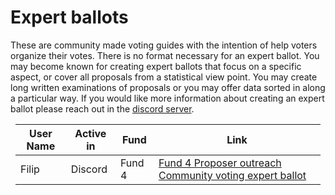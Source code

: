 # Expert ballots
These are community made voting guides with the intention of help voters organize their votes. There is no format necessary for an expert ballot. You may become known for creating expert ballots that focus on a specific aspect, or cover all proposals from a statistical view point. You may create long written examinations of proposals or you may offer data sorted in along a particular way. If you would like more information about creating an expert ballot please reach out in the [discord server](https://discord.gg/gsG8V7uZPG).  

<div style="margin:0.5rem;">

| User Name | Active in | Fund   | Link                                                     |
| --------- | --------- | ------ | -------------------------------------------------------- |
| Filip    | Discord   | Fund 4 | [Fund 4 Proposer outreach Community voting expert ballot](https://docs.google.com/document/d/1vaWuvPtCUAUiSTiLSV1tYjRc5X8LxnYNfen7jsgGJvc/edit?usp=sharing)|


</div>
